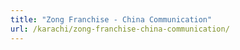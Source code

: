 ```yaml
---
title: "Zong Franchise - China Communication"
url: /karachi/zong-franchise-china-communication/
---
```

